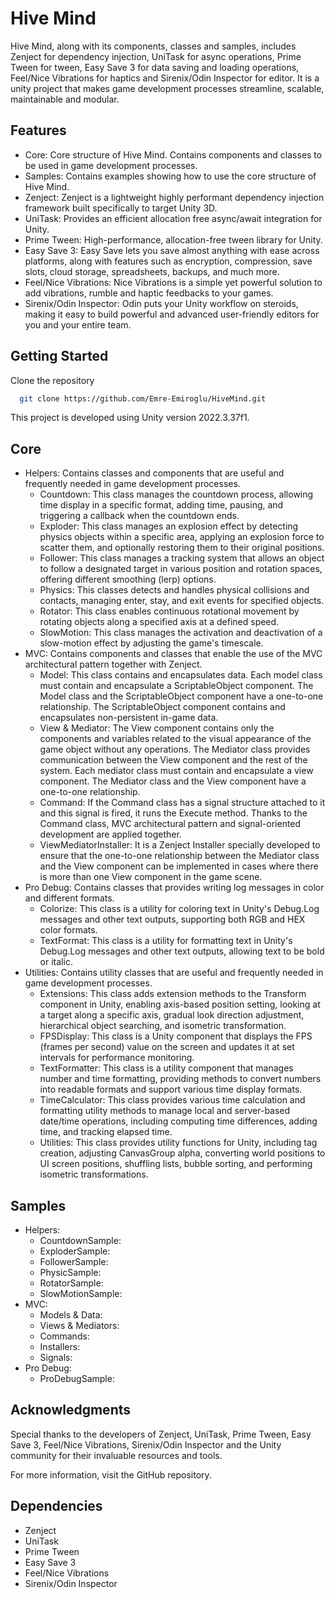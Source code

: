 # Hive Mind
Hive Mind, along with its components, classes and samples, includes Zenject for dependency injection, UniTask for async operations, Prime Tween for tween, Easy Save 3 for data saving and loading operations, Feel/Nice Vibrations for haptics and Sirenix/Odin Inspector for editor. It is a unity project that makes game development processes streamline, scalable, maintainable and modular.

## Features
* Core: Core structure of Hive Mind. Contains components and classes to be used in game development processes.
* Samples: Contains examples showing how to use the core structure of Hive Mind.
* Zenject: Zenject is a lightweight highly performant dependency injection framework built specifically to target Unity 3D.
* UniTask: Provides an efficient allocation free async/await integration for Unity.
* Prime Tween: High-performance, allocation-free tween library for Unity.
* Easy Save 3: Easy Save lets you save almost anything with ease across platforms, along with features such as encryption, compression, save slots, cloud storage, spreadsheets, backups, and much more.
* Feel/Nice Vibrations: Nice Vibrations is a simple yet powerful solution to add vibrations, rumble and haptic feedbacks to your games.
* Sirenix/Odin Inspector: Odin puts your Unity workflow on steroids, making it easy to build powerful and advanced user-friendly editors for you and your entire team.

## Getting Started
Clone the repository
```bash
  git clone https://github.com/Emre-Emiroglu/HiveMind.git
```
This project is developed using Unity version 2022.3.37f1.

## Core
* Helpers: Contains classes and components that are useful and frequently needed in game development processes.
  * Countdown: This class manages the countdown process, allowing time display in a specific format, adding time, pausing, and triggering a callback when the countdown ends.
  * Exploder: This class manages an explosion effect by detecting physics objects within a specific area, applying an explosion force to scatter them, and optionally restoring them to their original positions.
  * Follower: This class manages a tracking system that allows an object to follow a designated target in various position and rotation spaces, offering different smoothing (lerp) options.
  * Physics: This classes detects and handles physical collisions and contacts, managing enter, stay, and exit events for specified objects.
  * Rotator: This class enables continuous rotational movement by rotating objects along a specified axis at a defined speed.
  * SlowMotion: This class manages the activation and deactivation of a slow-motion effect by adjusting the game's timescale.
* MVC: Contains components and classes that enable the use of the MVC architectural pattern together with Zenject.
  * Model: This class contains and encapsulates data. Each model class must contain and encapsulate a ScriptableObject component. The Model class and the ScriptableObject component have a one-to-one relationship. The ScriptableObject component contains and encapsulates non-persistent in-game data.
  * View & Mediator: The View component contains only the components and variables related to the visual appearance of the game object without any operations. The Mediator class provides communication between the View component and the rest of the system. Each mediator class must contain and encapsulate a view component. The Mediator class and the View component have a one-to-one relationship.
  * Command: If the Command class has a signal structure attached to it and this signal is fired, it runs the Execute method. Thanks to the Command class, MVC architectural pattern and signal-oriented development are applied together.
  * ViewMediatorInstaller: It is a Zenject Installer specially developed to ensure that the one-to-one relationship between the Mediator class and the View component can be implemented in cases where there is more than one View component in the game scene.
* Pro Debug: Contains classes that provides writing log messages in color and different formats.
  * Colorize: This class is a utility for coloring text in Unity's Debug.Log messages and other text outputs, supporting both RGB and HEX color formats.
  * TextFormat: This class is a utility for formatting text in Unity's Debug.Log messages and other text outputs, allowing text to be bold or italic.
* Utilities: Contains utility classes that are useful and frequently needed in game development processes.
  * Extensions: This class adds extension methods to the Transform component in Unity, enabling axis-based position setting, looking at a target along a specific axis, gradual look direction adjustment, hierarchical object searching, and isometric transformation.
  * FPSDisplay: This class is a Unity component that displays the FPS (frames per second) value on the screen and updates it at set intervals for performance monitoring.
  * TextFormatter: This class is a utility component that manages number and time formatting, providing methods to convert numbers into readable formats and support various time display formats.
  * TimeCalculator: This class provides various time calculation and formatting utility methods to manage local and server-based date/time operations, including computing time differences, adding time, and tracking elapsed time.
  * Utilities: This class provides utility functions for Unity, including tag creation, adjusting CanvasGroup alpha, converting world positions to UI screen positions, shuffling lists, bubble sorting, and performing isometric transformations.

## Samples
* Helpers:
  * CountdownSample:
  * ExploderSample:
  * FollowerSample:
  * PhysicSample:
  * RotatorSample:
  * SlowMotionSample:
* MVC:
  * Models & Data:
  * Views & Mediators:
  * Commands:
  * Installers:
  * Signals:
* Pro Debug:
  * ProDebugSample:

## Acknowledgments
Special thanks to the developers of Zenject, UniTask, Prime Tween, Easy Save 3, Feel/Nice Vibrations, Sirenix/Odin Inspector and the Unity community for their invaluable resources and tools.

For more information, visit the GitHub repository.

## Dependencies
* Zenject
* UniTask
* Prime Tween
* Easy Save 3
* Feel/Nice Vibrations
* Sirenix/Odin Inspector